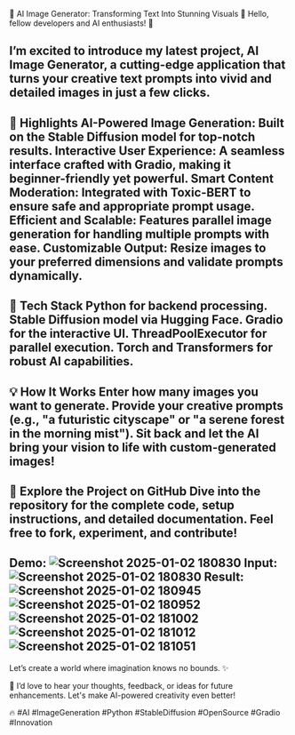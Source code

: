 🌟 AI Image Generator: Transforming Text Into Stunning Visuals 🌟
Hello, fellow developers and AI enthusiasts! 🎉

I’m excited to introduce my latest project, AI Image Generator, a cutting-edge application that turns your creative text prompts into vivid and detailed images in just a few clicks.
--
🔑 Highlights
AI-Powered Image Generation: Built on the Stable Diffusion model for top-notch results.
Interactive User Experience: A seamless interface crafted with Gradio, making it beginner-friendly yet powerful.
Smart Content Moderation: Integrated with Toxic-BERT to ensure safe and appropriate prompt usage.
Efficient and Scalable: Features parallel image generation for handling multiple prompts with ease.
Customizable Output: Resize images to your preferred dimensions and validate prompts dynamically.
--
🔧 Tech Stack
Python for backend processing.
Stable Diffusion model via Hugging Face.
Gradio for the interactive UI.
ThreadPoolExecutor for parallel execution.
Torch and Transformers for robust AI capabilities.
--
💡 How It Works
Enter how many images you want to generate.
Provide your creative prompts (e.g., "a futuristic cityscape" or "a serene forest in the morning mist").
Sit back and let the AI bring your vision to life with custom-generated images!
--
🔗 Explore the Project on GitHub
Dive into the repository for the complete code, setup instructions, and detailed documentation. Feel free to fork, experiment, and contribute!
--
**Demo:**
![Screenshot 2025-01-02 180830](https://github.com/user-attachments/assets/cb6293cb-d5c3-49fc-bc30-fc9114e591a5)
Input:
![Screenshot 2025-01-02 180830](https://github.com/user-attachments/assets/f6aa3e62-d538-4887-8f80-1a96fdfaad82)
Result:
![Screenshot 2025-01-02 180945](https://github.com/user-attachments/assets/7d1875bb-cd06-4b71-9995-7b5f8d4c527e)
![Screenshot 2025-01-02 180952](https://github.com/user-attachments/assets/23990e98-a1b8-424c-bb8e-a6856e983cc5)
![Screenshot 2025-01-02 181002](https://github.com/user-attachments/assets/df83ddfe-95ad-49c9-9c16-2d207692ca7a)
![Screenshot 2025-01-02 181012](https://github.com/user-attachments/assets/984e98ce-796a-4074-9c50-f6d1c220a0d9)
![Screenshot 2025-01-02 181051](https://github.com/user-attachments/assets/ade676d8-d4cb-4442-943d-212982fd5eac)
--
Let’s create a world where imagination knows no bounds. ✨

💬 I’d love to hear your thoughts, feedback, or ideas for future enhancements. Let's make AI-powered creativity even better!

🔥 #AI #ImageGeneration #Python #StableDiffusion #OpenSource #Gradio #Innovation
